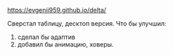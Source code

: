 https://evgenii959.github.io/delta/

Сверстал таблицу, десктоп версия.
Что бы улучшил:
1) сделал бы адаптив
2) добавил бы анимацию, ховеры.
